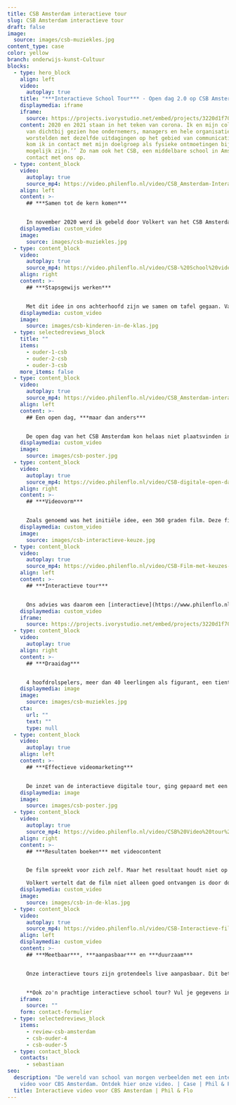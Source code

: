 ```yaml
---
title: CSB Amsterdam interactieve tour
slug: CSB Amsterdam interactieve tour
draft: false
image:
  source: images/csb-muziekles.jpg
content_type: case
color: yellow
branch: onderwijs-kunst-Cultuur
blocks:
  - type: hero_block
    align: left
    video:
      autoplay: true
    title: "***Interactieve School Tour*** - Open dag 2.0 op CSB Amsterdam"
    displaymedia: iframe
    iframe:
      source: https://projects.ivorystudio.net/embed/projects/3220d1f70cb359a9fe46b9b5
    content: 2020 en 2021 staan in het teken van corona. Ik en mijn collega’s hebben
      van dichtbij gezien hoe ondernemers, managers en hele organisaties
      worstelden met dezelfde uitdagingen op het gebied van communicatie. ‘’Hoe
      kom ik in contact met mijn doelgroep als fysieke ontmoetingen bijna niet
      mogelijk zijn.’’ Zo nam ook het CSB, een middelbare school in Amsterdam,
      contact met ons op.
  - type: content_block
    video:
      autoplay: true
      source_mp4: https://video.philenflo.nl/video/CSB_Amsterdam-Interactieve-tour-Phil-en-Flo-Phil-en-Flo.mp4
    align: left
    content: >-
      ## ***Samen tot de kern komen***


      In november 2020 werd ik gebeld door Volkert van het CSB Amsterdam, met de volgende uitdaging: ‘’We zijn op zoek naar een film die het gat van de wegvallende open dag kan vullen’’. Tijdens een digitale kennismaking kwamen Volkert en zijn collega’s met hun wens om een [360 graden film](https://www.philenflo.nl/360-graden-video-laten-maken/) van hun school te laten maken. Een creatieve oplossing!
    displaymedia: custom_video
    image:
      source: images/csb-muziekles.jpg
  - type: content_block
    video:
      autoplay: true
      source_mp4: https://video.philenflo.nl/video/CSB-%20School%20video%20Phil%20en%20Flo.mp4
    align: right
    content: >-
      ## ***Stapsgewijs werken***


      Met dit idee in ons achterhoofd zijn we samen om tafel gegaan. Vanuit onze ervaring weten we dat het slim is om eerst samen naar de kern van het probleem te zoeken en deze samen te analyseren. Door stapsgewijs te werken, garanderen we dat onze films hun doel dienen.
    displaymedia: custom_video
    image:
      source: images/csb-kinderen-in-de-klas.jpg
  - type: selectedreviews_block
    title: ""
    items:
      - ouder-1-csb
      - ouder-2-csb
      - ouder-3-csb
    more_items: false
  - type: content_block
    video:
      autoplay: true
      source_mp4: https://video.philenflo.nl/video/CSB_Amsterdam-interactieve-rondleiding-Phil-en-Flo-Phil-en-Flo.mp4
    align: left
    content: >-
      ## Een open dag, ***maar dan anders***


      De open dag van het CSB Amsterdam kon helaas niet plaatsvinden in verband met de Covid-19 gerelateerde wetgeving. De open dagen spelen een essentiële rol voor de werving van nieuwe leerlingen voor de school. Het doel van een open dag is dan ook om een leerling te binden aan je school. Met dit inzicht werd het doel van de film duidelijk. Tijd om een videovorm te kiezen.
    displaymedia: custom_video
    image:
      source: images/csb-poster.jpg
  - type: content_block
    video:
      autoplay: true
      source_mp4: https://video.philenflo.nl/video/CSB-digitale-open-dag-film-Phil-en-Flo-Phil-en-Flo.mp4
    align: right
    content: >-
      ## ***Videovorm***


      Zoals genoemd was het initiële idee, een 360 graden film. Deze films kenmerken zich door de grote vrijheid die een kijker heeft. Je kan hele organisaties ‘doorlopen’ en bekijken en zelf je focus of invulling kiezen als kijker. Toch hebben wij het CSB sterk afgeraden voor deze oplossing te kiezen. Elk voordeel heeft zijn nadeel. Voor een 360 graden film is het voordeel de ultieme vrijheid voor de kijker. Het nadeel is de grip die je als regisseur verliest. Je kan een kijker minder goed sturen.
    displaymedia: custom_video
    image:
      source: images/csb-interactieve-keuze.jpg
  - type: content_block
    video:
      autoplay: true
      source_mp4: https://video.philenflo.nl/video/CSB-Film-met-keuzes-Phil-en-Flo-Phil-en-Flo.mp4
    align: left
    content: >-
      ## ***Interactieve tour***


      Ons advies was daarom een [interactieve](https://www.philenflo.nl/oplossingen/interactieve-video/) tour door de school. In een dergelijke tour kan de kijker zelf keuzes maken, maar houd je als filmmaker meer ruimte over om te sturen dankzij het tweedimensionale beeld. Zo kunnen we leerlingen en ouders sturen, en de belangrijkste onderdelen van de tour prominent naar voren halen.
    displaymedia: custom_video
    iframe:
      source: https://projects.ivorystudio.net/embed/projects/3220d1f70cb359a9fe46b9b5
  - type: content_block
    video:
      autoplay: true
    align: right
    content: >-
      ## ***Draaidag***


      4 hoofdrolspelers, meer dan 40 leerlingen als figurant, een tiental docenten, en een drietallige filmcrew. Het moment suprême was een zeer productieve en gezellige draaidag vol ervaringen, verhalen en passie die de school op een anders zo rustige zaterdag, tot leven bracht.
    displaymedia: image
    image:
      source: images/csb-muziekles.jpg
    cta:
      url: ""
      text: ""
      type: null
  - type: content_block
    video:
      autoplay: true
    align: left
    content: >-
      ## ***Effectieve videomarketing***


      De inzet van de interactieve digitale tour, ging gepaard met een pakkende teaser voor de social mediakanalen en een nauw aansluitende poster met QR-code. Niet alleen een film dus, maar een compleet contentpakket om de impact te maken die nodig is. Alle onderdelen zijn nauw op elkaar afgestemd, wat uniformiteit uitstraalt en daarmee merkbinding vergroot.
    displaymedia: image
    image:
      source: images/csb-poster.jpg
  - type: content_block
    video:
      autoplay: true
      source_mp4: https://video.philenflo.nl/video/CSB%20Video%20tour%20school%20-%20Phil%20en%20Flo.mp4
    align: right
    content: >-
      ## ***Resultaten boeken*** met videocontent


      De film spreekt voor zich zelf. Maar het resultaat houdt niet op bij een mooie film. Twee weken na oplevering neem ik contact op met Volkert, met de vraag: “Hoe gaat het?”

      Volkert vertelt dat de film niet alleen goed ontvangen is door docenten en leerlingen, ook de aanmeldingen blijven niet achter en overtreffen de resultaten van voorgaande jaren. Geweldig! Lees hier meer over onze [360 graden virtuele school rondleidingen](https://www.philenflo.nl/virtuele-school-rondleiding/).
    displaymedia: custom_video
    image:
      source: images/csb-in-de-klas.jpg
  - type: content_block
    video:
      autoplay: true
      source_mp4: https://video.philenflo.nl/video/CSB-Interactieve-film-Phil-en-Flo-Phil-en-Flo.mp4
    align: left
    displaymedia: custom_video
    content: >-
      ## ***Meetbaar***, ***aanpasbaar*** en ***duurzaam***


      Onze interactieve tours zijn grotendeels live aanpasbaar. Dit betekent dat we alle teksten en knoppen in een interactieve tour kunnen aanpassen, zonder de film offline te halen. Zo kan je in een later stadium altijd belangrijke wijzigingen doorvoeren en een film actueel houden, ***zonder dure investeringen.*** Ook kan je statistieken inzien, en zo effectieve elementen verder uitvergroten of minder presterende onderdelen aanpassen of wijzigen. Op deze manier garanderen wij dat onze interactieve films langdurig inzetbaar zijn, en een investering voor de toekomst.


      **Ook zo'n prachtige interactieve school tour? Vul je gegevens in.**
    iframe:
      source: ""
    form: contact-formulier
  - type: selectedreviews_block
    items:
      - review-csb-amsterdam
      - csb-ouder-4
      - csb-ouder-5
  - type: contact_block
    contacts:
      - sebastiaan
seo:
  description: "De wereld van school van morgen verbeelden met een interactieve
    video voor CBS Amsterdam. Ontdek hier onze video. | Case | Phil & Flo "
  title: Interactieve video voor CBS Amsterdam | Phil & Flo
---
```

